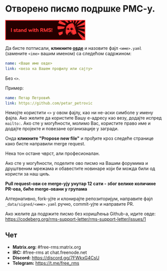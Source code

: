 # Отворено писмо подршке РМС-у.
 [![Додајте овај беџ у Ваш репозиторијум!](assets/badge-64-w-border.png)](https://github.com/rms-support-letter/rms-support-letter.github.io/new/master/_data/signed)

Да бисте потписали, **кликните [овде](https://github.com/rms-support-letter/rms-support-letter.github.io/new/master/_data/signed)** и назовите фајл `<име>.yaml` (замените `<ime>` вашим именом) са следећом садржином:

```yaml
name: <Ваше име овде>
link: <веза ка Вашем профилу или сајту>
```

Без `<>`.

Пример:
```yaml
name: Петар Петровић
link: https://github.com/petar_petrovic
```

Немојте користити `<>` у овом фајлу, као ни не-аски симболе у имену фајла.
Ако желите да користите Вашу е-адресу као везу, додајте испред `mailto:`.
Ако сте у могућности, молимо Вас, користите право име и додајте пројекте и повезане организације у загради.

Онда **кликните "Propose new file"** и прођите кроз следеће странице како бисте направили merge request.

Нека тон остане чврст, али професионалан.

Ако сте у могућности, поделите ово писмо на Вашим форумима и друштвеним мрежама и обавестите новинаре који би можда били од користи за наш циљ.

**Pull request-ови се merge-ују унутар 12 сати - због велике количине PR-ова, биће merge-овани у групама**

Алтернативно, fork-ујте и клонирајте репозиторијум, направите фајл `_data/signed/<име>.yaml` ручно, commit-ујте и направите PR.

Ако желите да подржите писмо без коришћења Github-а, идите овде: https://codeberg.org/rms-support-letter/rms-support-letter/issues/1

## Чет

- **Matrix.org:** #free-rms:matrix.org
- **IRC:** #free-rms at chat.freenode.net
- **Discord:** https://discord.gg/7FWkxG4CsU
- **Telegram:** https://t.me/free_rms
